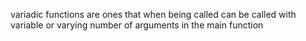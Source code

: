 variadic functions are ones that when being called can be called with variable or varying number of arguments in the main function
